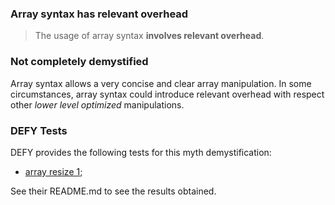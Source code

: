### Array syntax has relevant overhead

> The usage of array syntax **involves relevant overhead**.

### Not completely demystified

Array syntax allows a very concise and clear array manipulation. In some circumstances, array syntax could introduce relevant
overhead with respect other *lower level optimized* manipulations.

### DEFY Tests

DEFY provides the following tests for this myth demystification:
+ [array resize 1](https://github.com/szaghi/DEFY/tree/master/src/array_syntax_has_overhead/array_resize_1);

See their README.md to see the results obtained.
